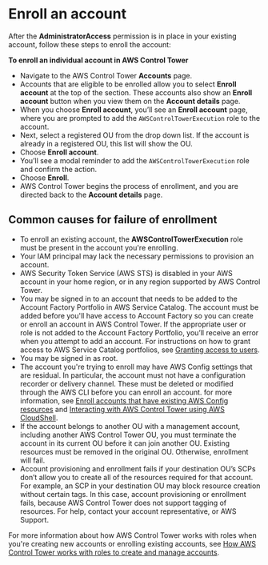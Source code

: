 # Enroll an account<a name="enrollment-steps"></a>

After the **AdministratorAccess** permission is in place in your existing account, follow these steps to enroll the account:

**To enroll an individual account in AWS Control Tower**
+ Navigate to the AWS Control Tower **Accounts** page\.
+ Accounts that are eligible to be enrolled allow you to select **Enroll account** at the top of the section\. These accounts also show an **Enroll account** button when you view them on the **Account details** page\.
+ When you choose **Enroll account**, you’ll see an **Enroll account** page, where you are prompted to add the `AWSControlTowerExecution` role to the account\.
+ Next, select a registered OU from the drop down list\. If the account is already in a registered OU, this list will show the OU\.
+ Choose **Enroll account**\.
+ You’ll see a modal reminder to add the `AWSControlTowerExecution` role and confirm the action\.
+ Choose **Enroll**\.
+ AWS Control Tower begins the process of enrollment, and you are directed back to the **Account details** page\.

## Common causes for failure of enrollment<a name="common-causes-for-enrollment-failure"></a>
+ To enroll an existing account, the **AWSControlTowerExecution** role must be present in the account you're enrolling\.
+ Your IAM principal may lack the necessary permissions to provision an account\.
+ AWS Security Token Service \(AWS STS\) is disabled in your AWS account in your home region, or in any region supported by AWS Control Tower\.
+ You may be signed in to an account that needs to be added to the Account Factory Portfolio in AWS Service Catalog\. The account must be added before you'll have access to Account Factory so you can create or enroll an account in AWS Control Tower\. If the appropriate user or role is not added to the Account Factory Portfolio, you’ll receive an error when you attempt to add an account\. For instructions on how to grant access to AWS Service Catalog portfolios, see [Granting access to users](https://docs.aws.amazon.com/servicecatalog/latest/adminguide/catalogs_portfolios_users.html)\.
+ You may be signed in as root\.
+ The account you're trying to enroll may have AWS Config settings that are residual\. In particular, the account must not have a configuration recorder or delivery channel\. These must be deleted or modified through the AWS CLI before you can enroll an account\. for more information, see [Enroll accounts that have existing AWS Config resources](existing-config-resources.md) and [Interacting with AWS Control Tower using AWS CloudShell](using-aws-with-cloudshell.md#cshell-examples)\.
+ If the account belongs to another OU with a management account, including another AWS Control Tower OU, you must terminate the account in its current OU before it can join another OU\. Existing resources must be removed in the original OU\. Otherwise, enrollment will fail\.
+ Account provisioning and enrollment fails if your destination OU’s SCPs don’t allow you to create all of the resources required for that account\. For example, an SCP in your destination OU may block resource creation without certain tags\. In this case, account provisioning or enrollment fails, because AWS Control Tower does not support tagging of resources\. For help, contact your account representative, or AWS Support\.

For more information about how AWS Control Tower works with roles when you're creating new accounts or enrolling existing accounts, see [How AWS Control Tower works with roles to create and manage accounts](roles-how.md)\.